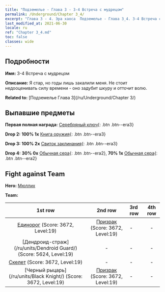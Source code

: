 ```yaml
---
title: "Подземелье - Глава 3 - 3-4 Встреча с мудрецом"
permalink: /Underground/Chapter 3_4/
excerpt: "Глава 3 - 4. Эра хаоса  Подземелье - Глава 3_4. 3-4 Встреча с мудрецом"
last_modified_at: 2021-06-30
locale: ru
ref: "Chapter 3_4.md"
toc: false
classes: wide
---
```


## Подробности

 **Имя:** 3-4 Встреча с мудрецом

 **Описание:** Я стар, но годы лишь закалили меня. Не стоит недооценивать силу времени - оно задубит шкуру и отточит волю.

 **Related to:** [Подземелье Глава 3](/ru/Underground/Chapter 3/)

## Выпавшие предметы

 **Первая полная награда:** [Серебряный ключ](/ItemsRU/con_693/){: .btn .btn--era3}

 **Drop 2:** **100% 1x** [Книга оружия](/ItemsRU/mat_18/){: .btn .btn--era3}

 **Drop 3:** **100% 2x** [Свиток заклинания](/ItemsRU/con_694/){: .btn .btn--era3}

 **Drop 4:** **30% 0x** [Обычная сера](/ItemsRU/mat_9/){: .btn .btn--era2}, **70% 1x** [Обычная сера](/ItemsRU/mat_9/){: .btn .btn--era2}


## Fight against Team
 **Hero:** [Мюллих](/ru/heroes/Mullich/)

 **Team:**


  | 1st row | 2nd row | 3rd row | 4th row |
  |:----:|:----:|:----|:----:|
  | [Единорог](/ru/units/Unicorn/) (Score: 3672, Level:19)  | [Призрак](/ru/units/Wight/) (Score: 3672, Level:19)  | - | - |
  | [Дендроид-страж](/ru/units/Dendroid Guard/) (Score: 5624, Level:19)  | - | - | - |
  | [Скелет](/ru/units/Skeleton/) (Score: 3672, Level:19)  | - | - | - |
  | [Черный рыцарь](/ru/units/Black Knight/) (Score: 3672, Level:19)  | [Призрак](/ru/units/Wight/) (Score: 3672, Level:19)  | - | - |


